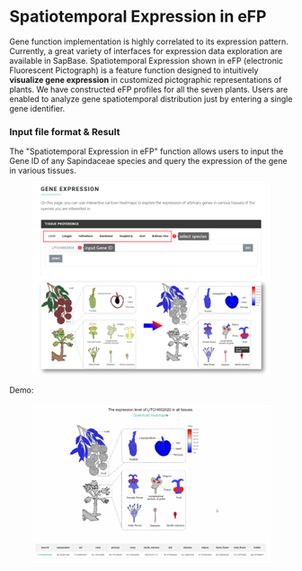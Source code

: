 # Spatiotemporal Expression in eFP

Gene function implementation is highly correlated to its expression pattern. Currently, a great variety of interfaces for expression data exploration are available in SapBase. Spatiotemporal Expression shown in eFP (electronic Fluorescent Pictograph) is a feature function designed to intuitively **visualize gene expression** in customized pictographic representations of plants. We have constructed eFP profiles for all the seven plants. Users are enabled to analyze gene spatiotemporal distribution just by entering a single gene identifier.

### Input file format & Result <a href="#input-file-format--result" id="input-file-format--result"></a>

The "Spatiotemporal Expression in eFP" function allows users to input the Gene ID of any Sapindaceae species and query the expression of the gene in various tissues.

<figure><img src="../../.gitbook/assets/image-20240316211352580.png" alt=""><figcaption></figcaption></figure>

Demo:

<figure><img src="../../.gitbook/assets/eFP_demo.gif" alt=""><figcaption></figcaption></figure>

